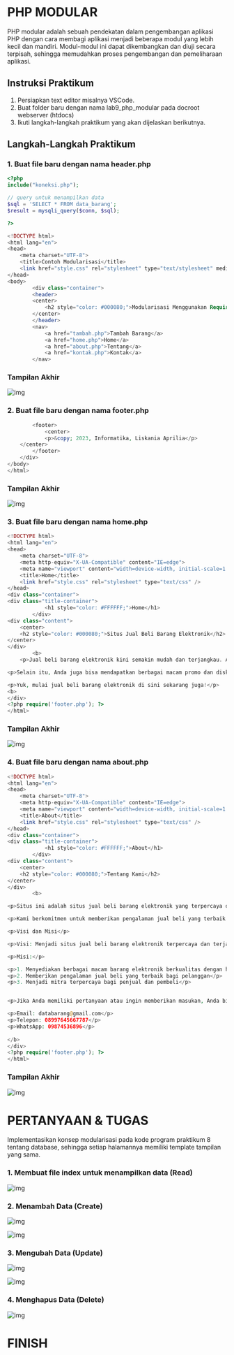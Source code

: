 # PHP MODULAR

PHP modular adalah sebuah pendekatan dalam pengembangan aplikasi PHP dengan cara membagi aplikasi menjadi beberapa modul yang lebih kecil dan mandiri. Modul-modul ini dapat dikembangkan dan diuji secara terpisah, sehingga memudahkan proses pengembangan dan pemeliharaan aplikasi.

## Instruksi Praktikum
1. Persiapkan text editor misalnya VSCode. 
2. Buat folder baru dengan nama lab9_php_modular pada docroot webserver
(htdocs)
3. Ikuti langkah-langkah praktikum yang akan dijelaskan berikutnya.

## Langkah-Langkah Praktikum

### 1. Buat file baru dengan nama header.php

```PHP
<?php
include("koneksi.php");

// query untuk menampilkan data
$sql = 'SELECT * FROM data_barang';
$result = mysqli_query($conn, $sql);

?>

<!DOCTYPE html>
<html lang="en">
<head>
    <meta charset="UTF-8">
    <title>Contoh Modularisasi</title>
    <link href="style.css" rel="stylesheet" type="text/stylesheet" media="screen" />
</head>
<body>
        <div class="container">
        <header>
        <center>
            <h2 style="color: #000080;">Modularisasi Menggunakan Require</h2>
        </center>
        </header>
        <nav>
            <a href="tambah.php">Tambah Barang</a>
            <a href="home.php">Home</a>
            <a href="about.php">Tentang</a>
            <a href="kontak.php">Kontak</a>
        </nav>
```

### Tampilan Akhir

![img](Screenshot/Header.jpg)

### 2. Buat file baru dengan nama footer.php

```PHP
        <footer>
            <center>
            <p>&copy; 2023, Informatika, Liskania Aprilia</p>
    </center>
        </footer>
    </div>
</body>
</html>
```

### Tampilan Akhir

![img](Screenshot/Footer.jpg)

### 3. Buat file baru dengan nama home.php

```PHP
<!DOCTYPE html>
<html lang="en">
<head>
    <meta charset="UTF-8">
    <meta http-equiv="X-UA-Compatible" content="IE=edge">
    <meta name="viewport" content="width=device-width, initial-scale=1.0">
    <title>Home</title>
    <link href="style.css" rel="stylesheet" type="text/css" />
</head>
<div class="container">
<div class="title-container">
            <h1 style="color: #FFFFFF;">Home</h1>
        </div>
<div class="content">
    <center>
    <h2 style="color: #000080;">Situs Jual Beli Barang Elektronik</h2>
</center>
</div>
        <b>
    <p>Jual beli barang elektronik kini semakin mudah dan terjangkau. Anda bisa menemukan berbagai macam barang elektronik yang Anda butuhkan di sini, mulai dari smartphone, laptop, hingga televisi.</p>

<p>Selain itu, Anda juga bisa mendapatkan berbagai macam promo dan diskon menarik.</p>

<p>Yuk, mulai jual beli barang elektronik di sini sekarang juga!</p>
<b>
</div>
<?php require('footer.php'); ?>
</html>
```

### Tampilan Akhir

![img](Screenshot/Home.png)

### 4. Buat file baru dengan nama about.php

```PHP
<!DOCTYPE html>
<html lang="en">
<head>
    <meta charset="UTF-8">
    <meta http-equiv="X-UA-Compatible" content="IE=edge">
    <meta name="viewport" content="width=device-width, initial-scale=1.0">
    <title>About</title>
    <link href="style.css" rel="stylesheet" type="text/css" />
</head>
<div class="container">
<div class="title-container">
            <h1 style="color: #FFFFFF;">About</h1>
        </div>
<div class="content">
    <center>
    <h2 style="color: #000080;">Tentang Kami</h2>
</center>
</div>
        <b>

<p>Situs ini adalah situs jual beli barang elektronik yang terpercaya dan terjangkau. Kami menyediakan berbagai macam barang elektronik, mulai dari smartphone, laptop, hingga televisi.</p>

<p>Kami berkomitmen untuk memberikan pengalaman jual beli yang terbaik bagi pelanggan. Kami memiliki tim customer service yang siap membantu Anda 24/7. Kami juga menawarkan berbagai macam promo dan diskon menarik untuk pelanggan setia kami.</p>

<p>Visi dan Misi</p>

<p>Visi: Menjadi situs jual beli barang elektronik terpercaya dan terjangkau di Indonesia.</p>

<p>Misi:</p>

<p>1. Menyediakan berbagai macam barang elektronik berkualitas dengan harga terjangkau</p>
<p>2. Memberikan pengalaman jual beli yang terbaik bagi pelanggan</p>
<p>3. Menjadi mitra terpercaya bagi penjual dan pembeli</p>


<p>Jika Anda memiliki pertanyaan atau ingin memberikan masukan, Anda bisa menghubungi kami melalui:</p>

<p>Email: databarang@gmail.com</p>
<p>Telepon: 08997645667787</p>
<p>WhatsApp: 09874536896</p>
              
</b>
</div>
<?php require('footer.php'); ?>
</html>
```

### Tampilan Akhir

![img](Screenshot/About.png)

# PERTANYAAN & TUGAS

Implementasikan konsep modularisasi pada kode program praktikum 8 tentang database, sehingga setiap halamannya memiliki template tampilan yang sama.

### 1. Membuat file index untuk menampilkan data (Read)

![img](Screenshot/Menu%20Utama.png)

### 2. Menambah Data (Create)

![img](Screenshot/Tambah-Barang.png)

![img](Screenshot/Tambah-Barang(2).png)

### 3. Mengubah Data (Update)

![img](Screenshot/Ubah-Barang.png)

![img](Screenshot/Ubah-Barang(2).png)

### 4. Menghapus Data (Delete)

![img](Screenshot/Hapus.png)

# FINISH